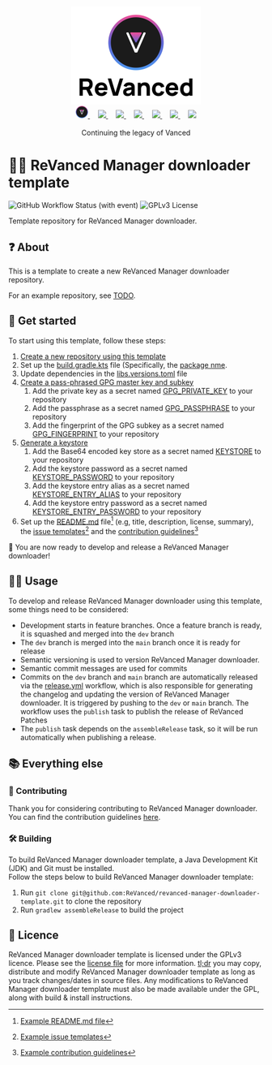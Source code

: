 <p align="center">
  <picture>
    <source
      width="256px"
      media="(prefers-color-scheme: dark)"
      srcset="assets/revanced-headline/revanced-headline-vertical-dark.svg"
    >
    <img 
      width="256px"
      src="assets/revanced-headline/revanced-headline-vertical-light.svg"
    >
  </picture>
  <br>
  <a href="https://revanced.app/">
     <picture>
         <source height="24px" media="(prefers-color-scheme: dark)" srcset="assets/revanced-logo/revanced-logo.svg" />
         <img height="24px" src="assets/revanced-logo/revanced-logo.svg" />
     </picture>
   </a>&nbsp;&nbsp;&nbsp;
   <a href="https://github.com/ReVanced">
       <picture>
           <source height="24px" media="(prefers-color-scheme: dark)" srcset="https://i.ibb.co/dMMmCrW/Git-Hub-Mark.png" />
           <img height="24px" src="https://i.ibb.co/9wV3HGF/Git-Hub-Mark-Light.png" />
       </picture>
   </a>&nbsp;&nbsp;&nbsp;
   <a href="http://revanced.app/discord">
       <picture>
           <source height="24px" media="(prefers-color-scheme: dark)" srcset="https://user-images.githubusercontent.com/13122796/178032563-d4e084b7-244e-4358-af50-26bde6dd4996.png" />
           <img height="24px" src="https://user-images.githubusercontent.com/13122796/178032563-d4e084b7-244e-4358-af50-26bde6dd4996.png" />
       </picture>
   </a>&nbsp;&nbsp;&nbsp;
   <a href="https://reddit.com/r/revancedapp">
       <picture>
           <source height="24px" media="(prefers-color-scheme: dark)" srcset="https://user-images.githubusercontent.com/13122796/178032351-9d9d5619-8ef7-470a-9eec-2744ece54553.png" />
           <img height="24px" src="https://user-images.githubusercontent.com/13122796/178032351-9d9d5619-8ef7-470a-9eec-2744ece54553.png" />
       </picture>
   </a>&nbsp;&nbsp;&nbsp;
   <a href="https://t.me/app_revanced">
      <picture>
         <source height="24px" media="(prefers-color-scheme: dark)" srcset="https://user-images.githubusercontent.com/13122796/178032213-faf25ab8-0bc3-4a94-a730-b524c96df124.png" />
         <img height="24px" src="https://user-images.githubusercontent.com/13122796/178032213-faf25ab8-0bc3-4a94-a730-b524c96df124.png" />
      </picture>
   </a>&nbsp;&nbsp;&nbsp;
   <a href="https://x.com/revancedapp">
      <picture>
         <source media="(prefers-color-scheme: dark)" srcset="https://user-images.githubusercontent.com/93124920/270180600-7c1b38bf-889b-4d68-bd5e-b9d86f91421a.png">
         <img height="24px" src="https://user-images.githubusercontent.com/93124920/270108715-d80743fa-b330-4809-b1e6-79fbdc60d09c.png" />
      </picture>
   </a>&nbsp;&nbsp;&nbsp;
   <a href="https://www.youtube.com/@ReVanced">
      <picture>
         <source height="24px" media="(prefers-color-scheme: dark)" srcset="https://user-images.githubusercontent.com/13122796/178032714-c51c7492-0666-44ac-99c2-f003a695ab50.png" />
         <img height="24px" src="https://user-images.githubusercontent.com/13122796/178032714-c51c7492-0666-44ac-99c2-f003a695ab50.png" />
     </picture>
   </a>
   <br>
   <br>
   Continuing the legacy of Vanced
</p>

# 👋🔌 ReVanced Manager downloader template

![GitHub Workflow Status (with event)](https://img.shields.io/github/actions/workflow/status/ReVanced/revanced-manager-downloader-template/release.yml)
![GPLv3 License](https://img.shields.io/badge/License-GPL%20v3-yellow.svg)

Template repository for ReVanced Manager downloader.

## ❓ About

This is a template to create a new ReVanced Manager downloader repository.  

For an example repository, see [TODO](https://github.com/revanced/revanced-manager).

##  🚀 Get started

To start using this template, follow these steps:

1. [Create a new repository using this template](https://github.com/new?template_name=revanced-manager-downloader-template&template_owner=ReVanced)
2. Set up the [build.gradle.kts](build.gradle.kts) file (Specifically, the [package nme](build.gradle.kts#L21).
3. Update dependencies in the [libs.versions.toml](gradle/libs.versions.toml) file
4. [Create a pass-phrased GPG master key and subkey](https://mikeross.xyz/create-gpg-key-pair-with-subkeys/)
   1. Add the private key as a secret named [GPG_PRIVATE_KEY](.github/workflows/release.yml#L51) to your repository
   2. Add the passphrase as a secret named [GPG_PASSPHRASE](.github/workflows/release.yml#L52) to your repository
   3. Add the fingerprint of the GPG subkey as a secret named [GPG_FINGERPRINT](.github/workflows/release.yml#L53)
   to your repository
5. [Generate a keystore](https://developer.android.com/studio/publish/app-signing#generate-key)
   1. Add the Base64 encoded key store as a secret named [KEYSTORE](.github/workflows/release.yml#L57) to your repository
   2. Add the keystore password as a secret named [KEYSTORE_PASSWORD](.github/workflows/release.yml#L62) to your repository
   3. Add the keystore entry alias as a secret named [KEYSTORE_ENTRY_ALIAS](.github/workflows/release.yml#L63) to your repository
   4. Add the keystore entry password as a secret named [KEYSTORE_ENTRY_PASSWORD](.github/workflows/release.yml#L64) to your repository
7. Set up the [README.md](README.md) file[^1] (e.g, title, description, license, summary),
the [issue templates](.github/ISSUE_TEMPLATE)[^2] and the [contribution guidelines](CONTRIBUTING.md)[^3]

🎉 You are now ready to develop and release a ReVanced Manager downloader!

[^1]: [Example README.md file](https://github.com/ReVanced/revanced-manager/blob/main/README.md)
[^2]: [Example issue templates](https://github.com/ReVanced/revanced-manager/tree/main/.github/ISSUE_TEMPLATE)
[^3]: [Example contribution guidelines](https://github.com/ReVanced/revanced-manager/blob/main/CONTRIBUTING.md)

## 🧑‍💻 Usage

To develop and release ReVanced Manager downloader using this template, some things need to be considered:

- Development starts in feature branches. Once a feature branch is ready, it is squashed and merged into the `dev` branch
- The `dev` branch is merged into the `main` branch once it is ready for release
- Semantic versioning is used to version ReVanced Manager downloader.
- Semantic commit messages are used for commits
- Commits on the `dev` branch and `main` branch are automatically released
via the [release.yml](.github/workflows/release.yml) workflow, which is also responsible for generating the changelog
and updating the version of ReVanced Manager downloader. It is triggered by pushing to the `dev` or `main` branch.
The workflow uses the `publish` task to publish the release of ReVanced Patches
- The `publish` task depends on the `assembleRelease` task, so it will be run automatically when publishing a release.

## 📚 Everything else

### 📙 Contributing

Thank you for considering contributing to ReVanced Manager downloader.  
You can find the contribution guidelines [here](CONTRIBUTING.md).

### 🛠️ Building

To build ReVanced Manager downloader template, a Java Development Kit (JDK) and Git must be installed.  
Follow the steps below to build ReVanced Manager downloader template:

1. Run `git clone git@github.com:ReVanced/revanced-manager-downloader-template.git` to clone the repository
2. Run `gradlew assembleRelease` to build the project

## 📜 Licence

ReVanced Manager downloader template is licensed under the GPLv3 licence.
Please see the [license file](LICENSE) for more information.
[tl;dr](https://www.tldrlegal.com/license/gnu-general-public-license-v3-gpl-3) you may copy, distribute
and modify ReVanced Manager downloader template as long as you track changes/dates in source files.
Any modifications to ReVanced Manager downloader template must also be made available under the GPL,
along with build & install instructions.
